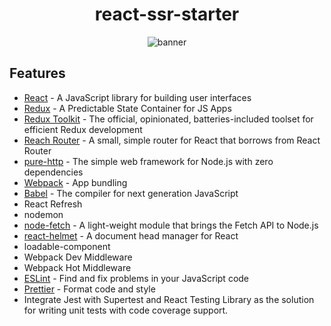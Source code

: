 <h1 align="center">react-ssr-starter</h1>

<p align="center">
  <img src="https://user-images.githubusercontent.com/15341301/130331448-556da486-34e6-42ae-bcc5-ea0cf92bbff6.png" alt="banner" >
</p>

## Features

- [React](https://reactjs.org) - A JavaScript library for building user interfaces
- [Redux](https://redux.js.org) - A Predictable State Container for JS Apps
- [Redux Toolkit](https://redux-toolkit.js.org) - The official, opinionated, batteries-included toolset for efficient Redux development
- [Reach Router](https://reach.tech/router) - A small, simple router for React that borrows from React Router
- [pure-http](https://github.com/htdangkhoa/pure-http) - The simple web framework for Node.js with zero dependencies
- [Webpack](https://webpack.js.org) - App bundling
- [Babel](https://babeljs.io) - The compiler for next generation JavaScript
- React Refresh
- nodemon
- [node-fetch](https://github.com/node-fetch/node-fetch) - A light-weight module that brings the Fetch API to Node.js
- [react-helmet](https://github.com/nfl/react-helmet) - A document head manager for React
- loadable-component
- Webpack Dev Middleware
- Webpack Hot Middleware
- [ESLint](https://eslint.org) - Find and fix problems in your JavaScript code
- [Prettier](https://prettier.io/) - Format code and style
- Integrate Jest with Supertest and React Testing Library as the solution for writing unit tests with code coverage support.
